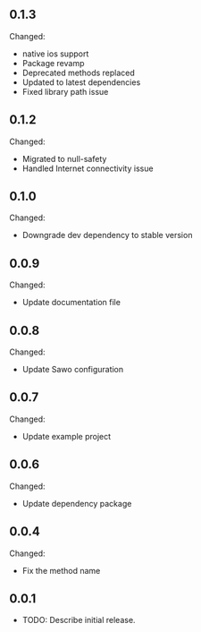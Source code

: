 ## 0.1.3

Changed:

- native ios support
- Package revamp
- Deprecated methods replaced
- Updated to latest dependencies
- Fixed library path issue


## 0.1.2

Changed:

- Migrated to null-safety
- Handled Internet connectivity issue


## 0.1.0

Changed:

- Downgrade dev dependency to stable version

## 0.0.9

Changed:

- Update documentation file

## 0.0.8

Changed:

- Update Sawo configuration

## 0.0.7

Changed:

- Update example project

## 0.0.6

Changed:

- Update dependency package

## 0.0.4

Changed:

- Fix the method name

## 0.0.1

- TODO: Describe initial release.
